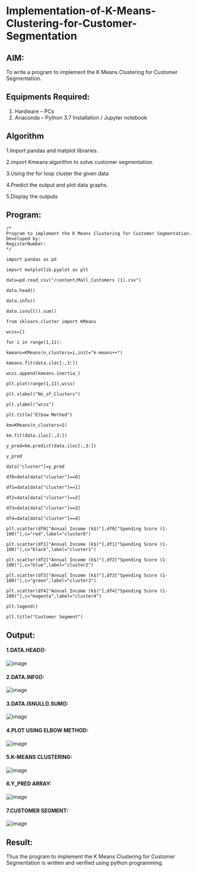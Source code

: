 # Implementation-of-K-Means-Clustering-for-Customer-Segmentation

## AIM:
To write a program to implement the K Means Clustering for Customer Segmentation.

## Equipments Required:
1. Hardware – PCs
2. Anaconda – Python 3.7 Installation / Jupyter notebook

## Algorithm
1.Import pandas and matplot libraries.

2.import Kmeans algorithm to solve customer segmentation.

3.Using the for loop cluster the given data

4.Predict the output and plot data graphs.

5.Display the outputs
## Program:
```
/*
Program to implement the K Means Clustering for Customer Segmentation.
Developed by: 
RegisterNumber:  
*/

import pandas as pd

import matplotlib.pyplot as plt

data=pd.read_csv("/content/Mall_Customers (1).csv")

data.head()

data.info()

data.isnull().sum()

from sklearn.cluster import KMeans

wcss=[]

for i in range(1,11):

kmeans=KMeans(n_clusters=i,init="k-means++")

kmeans.fit(data.iloc[:,3:])

wcss.append(kmeans.inertia_)

plt.plot(range(1,11),wcss)

plt.xlabel("No_of_Clusters")

plt.ylabel("wcss")

plt.title("Elbow Method")

km=KMeans(n_clusters=5)

km.fit(data.iloc[:,3:])

y_pred=km.predict(data.iloc[:,3:])

y_pred

data["cluster"]=y_pred

df0=data[data["cluster"]==0]

df1=data[data["cluster"]==1]

df2=data[data["cluster"]==2]

df3=data[data["cluster"]==3]

df4=data[data["cluster"]==4]

plt.scatter(df0["Annual Income (k$)"],df0["Spending Score (1-100)"],c="red",label="cluster0")

plt.scatter(df1["Annual Income (k$)"],df1["Spending Score (1-100)"],c="black",label="cluster1")

plt.scatter(df2["Annual Income (k$)"],df2["Spending Score (1-100)"],c="blue",label="cluster2")

plt.scatter(df3["Annual Income (k$)"],df3["Spending Score (1-100)"],c="green",label="cluster3")

plt.scatter(df4["Annual Income (k$)"],df4["Spending Score (1-100)"],c="magenta",label="cluster4")

plt.legend()

plt.title("Customer Segment")
```

## Output:
#### 1.DATA.HEAD():
![image](https://github.com/POZHILANVD/Implementation-of-K-Means-Clustering-for-Customer-Segmentation/assets/144870498/d35b4a6b-9a0b-477d-864d-c7bdb68fa854)
#### 2.DATA.INF0():
![image](https://github.com/POZHILANVD/Implementation-of-K-Means-Clustering-for-Customer-Segmentation/assets/144870498/74112410-0e34-43af-a090-b66b320aed5d)
#### 3.DATA.ISNULL().SUM():
![image](https://github.com/POZHILANVD/Implementation-of-K-Means-Clustering-for-Customer-Segmentation/assets/144870498/61bdfd0e-0b72-43b9-8a0d-f98abb522a31)
#### 4.PLOT USING ELBOW METHOD:
![image](https://github.com/POZHILANVD/Implementation-of-K-Means-Clustering-for-Customer-Segmentation/assets/144870498/8421bc24-c20e-443e-8435-7c666f191eef)
#### 5.K-MEANS CLUSTERING:
![image](https://github.com/POZHILANVD/Implementation-of-K-Means-Clustering-for-Customer-Segmentation/assets/144870498/f655ce4c-9ea7-4b86-9c38-a1b865ea4dd1)
#### 6.Y_PRED ARRAY:
![image](https://github.com/POZHILANVD/Implementation-of-K-Means-Clustering-for-Customer-Segmentation/assets/144870498/9579fb20-5a35-4184-9137-6a20b5f10a74)
#### 7.CUSTOMER SEGMENT:
![image](https://github.com/POZHILANVD/Implementation-of-K-Means-Clustering-for-Customer-Segmentation/assets/144870498/cb29fade-eab7-42c4-9dc1-5b9c8c4b449d)

## Result:
Thus the program to implement the K Means Clustering for Customer Segmentation is written and verified using python programming.
